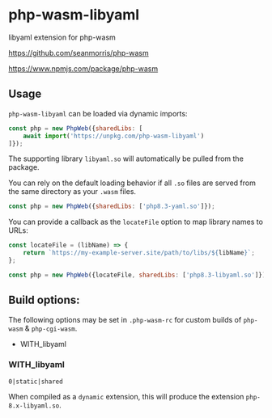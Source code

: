 # php-wasm-libyaml

libyaml extension for php-wasm

https://github.com/seanmorris/php-wasm

https://www.npmjs.com/package/php-wasm

## Usage

`php-wasm-libyaml` can be loaded via dynamic imports:

```javascript
const php = new PhpWeb({sharedLibs: [
	await import('https://unpkg.com/php-wasm-libyaml')
]});
```

The supporting library `libyaml.so` will automatically be pulled from the package.

You can rely on the default loading behavior if all `.so` files are served from the same directory as your `.wasm` files.

```javascript
const php = new PhpWeb({sharedLibs: ['php8.3-yaml.so']});
```

You can provide a callback as the `locateFile` option to map library names to URLs:

```javascript
const locateFile = (libName) => {
	return `https://my-example-server.site/path/to/libs/${libName}`;
};

const php = new PhpWeb({locateFile, sharedLibs: ['php8.3-libyaml.so']});
```

## Build options:

The following options may be set in `.php-wasm-rc` for custom builds of `php-wasm` & `php-cgi-wasm`.

* WITH_libyaml

### WITH_libyaml

`0|static|shared`

When compiled as a `dynamic` extension, this will produce the extension `php-8.x-libyaml.so`.
